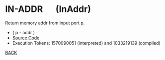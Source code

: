 # IN-ADDR &emsp; (InAddr)
Return memory addr from input port p.
* ( p - addr )
* [Source Code](../words/amc_ext/InAddr.cs)
* Execution Tokens: 1570090051 (interpreted) and 1033219139 (compiled)


[BACK](builtins.md#InAddr)
